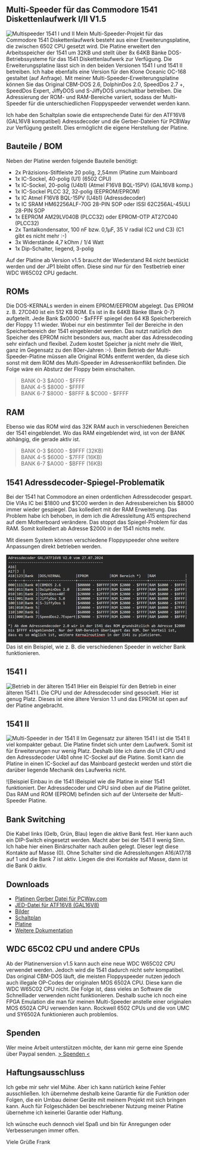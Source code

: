 ## Multi-Speeder für das Commodore 1541 Diskettenlaufwerk I/II V1.5
 
 ![Multispeeder 1541 I und II](https://raw.githubusercontent.com/FraEgg/commodore-1541-floppydrive-8x-multi-floppy-speeder/master/images/PCB_V1.1-3.jpg) 
Mein Multi-Speeder-Projekt für das Commodore 1541 Diskettenlaufwerk besteht aus einer Erweiterungsplatine, die zwischen 6502 CPU gesetzt wird. Die Platine erweitert den Arbeitsspeicher der 1541 um 32KB und stellt über 8x 64KB Bänke DOS-Betriebssysteme für das 1541 Diskettenlaufwerk zur Verfügung. Die Erweiterungsplatine lässt sich in den beiden Versionen 1541 I und 1541 II betreiben. Ich habe ebenfalls eine Version für den Klone Oceanic OC-168 gestaltet (auf Anfrage).
Mit meiner Multi-Speeder-Erweiterungsplatine können Sie das Original CBM-DOS 2.6, DolphinDos 2.0, SpeedDos 2.7 +, SpeedDos Expert, JiffyDOS und S-JiffyDOS umschaltbar betreiben.
Die Adressierung der ROM- und RAM-Bereiche variiert, sodass der Multi-Speeder für die unterschiedlichen Floppyspeeder verwendet werden kann.

Ich habe den Schaltplan sowie die entsprechende Datei für den ATF16V8 (GAL16V8 kompatibel) Adressdecoder und die Gerber-Dateien für PCBWay zur Verfügung gestellt. Dies ermöglicht die eigene Herstellung der Platine.

## Bauteile / BOM
Neben der Platine werden folgende Bauteile benötigt:

 - 2x Präzisions-Stiftleiste 20 polig, 2,54mm (Platine zum Mainboard
 - 1x IC-Sockel, 40-polig (U1) (6502 CPU)
 - 1x IC-Sockel, 20-polig (U4b1) (Atmel F16V8 BQL-15PV) (GAL16V8 komp.)
 - 1x IC-Sockel PLCC 32, 32-polig (EEPROM/EPROM)
 - 1x IC Atmel F16V8 BQL-15PV (U4b1) (Adressdecoder)
 - 1x IC SRAM HM62256ALF-70G 28-PIN SOP oder ISSI 62C256AL-45ULI 28-PIN SOP
 - 1x EEPROM AM29LV040B (PLCC32) oder EPROM-OTP AT27C040 (PLCC32)
 - 2x Tantalkondensator, 100 nF bzw. 0,1µF, 35 V radial (C2 und C3) (C1 gibt es nicht mehr :-)
 - 3x Widerstände 4,7 kOhm / 1/4 Watt
 - 1x Dip-Schalter, liegend, 3-polig

Auf der Platine ab Version v1.5 braucht der Wiederstand R4 nicht bestückt werden und der JP1 bleibt offen. Diese sind nur für den Testbetrieb einer WDC W65C02 CPU gedacht.  

## ROMs
Die DOS-KERNALs werden in einem EPROM/EEPROM abgelegt. Das EPROM z. B. 27C040 ist ein 512 KB ROM. Es ist in 8x 64KB Bänke (Bank 0-7) aufgeteilt. Jede Bank $x0000 - $xFFFF spiegel den 64 KB Speicherbereich der Floppy 1:1 wieder. Wobei nur ein bestimmter Teil der Bereiche in den Speicherbereich der 1541 eingeblendet werden. Das nutzt natürlich den Speicher des EPROM nicht besonders aus, macht aber das Adressdecoding sehr einfach und flexibel. Zudem kostet Speicher ja nicht mehr die Welt, ganz im Gegensatz zu den 80er-Jahren :-). Beim Betrieb der Multi-Speeder-Platine müssen alle Original ROMs entfernt werden, da diese sich sonst mit dem ROM des Multi-Speeder im Adressenkonflikt befinden. Die Folge wäre ein Absturz der Floppy beim einschalten.  

> BANK 0-3  $A000 - $FFFF<br> 
> BANK 4-5  $8000 - $FFFF <br>
> BANK 6-7 $8000 - $8FFF & $C000 - $FFFF<br>

## RAM
Ebenso wie das ROM wird das 32K RAM auch in verschiedenen Bereichen der 1541 eingeblendet. Wo das RAM eingeblendet wird, ist von der BANK abhängig, die gerade aktiv ist.

> BANK 0-3 $6000 - $9FFF (32KB)<br>
> BANK 4-5 $6000 - $7FFF (16KB)<br>
> BANK 6-7 $A000 - $BFFF (16KB)<br>

## 1541 Adressdecoder-Spiegel-Problematik
Bei der 1541 hat Commodore an einen ordentlichen Adressdecoder gespart. Die VIAs IC bei $1800 und $1C00 werden in den Adressbereichen bis $8000 immer wieder gespiegel. Das kollediert mit der RAM Erweiterung. Das Problem habe ich behoben, in dem ich die Adressleitung A15 entsprechend auf dem Motherboard verändere. Das stoppt das Spiegel-Problem für das RAM. Somit kollediert ab Adresse $2000 in der 1541 nichts mehr. 

Mit diesem System können verschiedene Floppyspeeder ohne weitere Anpassungen direkt betrieben werden.

![Tabelle mit den Bank 0-7 und welche Speeder dort funktionieren.](https://github.com/FraEgg/commodore-1541-floppydrive-8x-multi-floppy-speeder/blob/master/images/BankTableSpeeder.png?raw=true) Das ist ein Beispiel, wie z. B. die verschiedenen Speeder in welcher Bank funktionieren.

## 1541 I
![Betrieb in der älteren 1541 I](https://github.com/FraEgg/commodore-1541-floppydrive-8x-multi-floppy-speeder/blob/master/images/1541_I_PCB_V1.1-0.jpg?raw=true)Hier ein Beispiel für den Betrieb in einer älteren 1541 I. Die CPU und der Adressdecoder sind gesockelt. Hier ist genug Platz. Dieses ist eine ältere Version 1.1 und das EPROM ist open auf der Platine angebracht.

## 1541 II
![Multi-Speeder in der 1541 II](https://github.com/FraEgg/commodore-1541-floppydrive-8x-multi-floppy-speeder/blob/master/images/1541_II_PCB_V1.4-0.jpg?raw=true)
Im Gegensatz zur älteren 1541 I ist die 1541 II viel kompakter gebaut. Die Platine findet sich unter dem Laufwerk. Somit ist für Erweiterungen nur wenig Platz. 
Deshalb löte ich dann die U1 CPU und den Adressdecoder U4b1 ohne IC-Sockel auf die Platine. Somit kann die Platine in einen IC-Sockel auf das Mainboard gesteckt werden und stört die darüber liegende Mechanik des Laufwerks nicht. 

![Beispiel Einbau in die 1541 IBeispiel wie die Platine in einer 1541 funktioniert. Der Adressdecoder und CPU sind oben auf die Platine gelötet. Das RAM und ROM (EPROM) befinden sich auf der Unterseite der Multi-Speeder Platine. 

## Bank Switching
Die Kabel links (Gelb, Grün, Blau) legen die aktive Bank fest. Hier kann auch ein DIP-Switch eingesetzt werden. Macht aber bei der 1541 II wenig Sinn. Ich habe hier einen Binärschalter nach außen gelegt. Dieser legt diese Kontakte auf Masse (0). Ohne Schalter sind die Adressleitungen A16/A17/18 auf 1 und die Bank 7 ist aktiv. Liegen die drei Kontakte auf Masse, dann ist die Bank 0 aktiv. 

## Downloads

 - [Platinen Gerber Datei für PCWay.com](https://github.com/FraEgg/commodore-1541-floppydrive-8x-multi-floppy-speeder/tree/master/gerber)
 - [JED-Datei für ATF16V8 (GAL16V8)](https://github.com/FraEgg/commodore-1541-floppydrive-8x-multi-floppy-speeder/tree/master/gal16v8_pld)
 - [Bilder](https://github.com/FraEgg/commodore-1541-floppydrive-8x-multi-floppy-speeder/tree/master/images)
 - [Schaltplan](https://github.com/FraEgg/commodore-1541-floppydrive-8x-multi-floppy-speeder/tree/master/schematic)
 - [Platine](https://github.com/FraEgg/commodore-1541-floppydrive-8x-multi-floppy-speeder/tree/master/pcb)
 - [Weitere Dokumentation](https://github.com/FraEgg/commodore-1541-floppydrive-8x-multi-floppy-speeder/tree/master/docs)

## WDC 65C02 CPU und andere CPUs
Ab der Platinenversion v1.5 kann auch eine neue WDC W65C02 CPU verwendet werden. Jedoch wird die 1541 dadurch nicht sehr kompatibel. Das original CBM-DOS läuft, die meisten Floppyspeeder nutzen jedoch auch illegale OP-Codes der originalen MOS 6502A CPU. Diese kann die WDC W65C02 CPU nicht. Die Folge ist, dass vieles an Software die Schnelllader verwenden nicht funktionieren. Deshalb suche ich noch eine FPGA Emulation die man für meinen Multi-Speeder anstelle einer originalen MOS 6502A CPU verwenden kann. Rockwell 6502 CPUs und die von UMC und SY6502A funktionieren auch problemlos.

## Spenden
Wer meine Arbeit unterstützen möchte, der kann mir gerne eine Spende über Paypal senden.
[> Spenden <](https://www.paypal.com/donate/?cmd=_s-xclick&hosted_button_id=Q8HXKYARXKT4L&ssrt=1714757590172)

## Haftungsausschluss
Ich gebe mir sehr viel Mühe. Aber ich kann natürlich keine Fehler ausschließen. Ich übernehme deshalb keine Garantie für die Funktion oder Folgen, die ein Umbau deiner Geräte mit meinem Projekt mit sich bringen kann. Auch für Folgeschäden bei beschriebener Nutzung meiner Platine übernehme ich keinerlei Garantie oder Haftung.

Ich wünsche euch dennoch viel Spaß und bin für Anregungen oder Verbesserungen immer offen.

Viele Grüße
Frank
